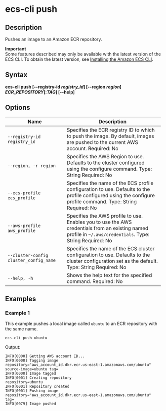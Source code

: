 # ecs\-cli push<a name="cmd-ecs-cli-push"></a>

## Description<a name="cmd-ecs-cli-push-description"></a>

Pushes an image to an Amazon ECR repository\.

**Important**  
Some features described may only be available with the latest version of the ECS CLI\. To obtain the latest version, see [Installing the Amazon ECS CLI](ECS_CLI_installation.md)\.

## Syntax<a name="cmd-ecs-cli-push-syntax"></a>

**ecs\-cli push \[\-\-registry\-id *registry\_id*\] \[\-\-region *region*\] *ECR\_REPOSITORY*\[:*TAG*\] \[\-\-help\]**

## Options<a name="cmd-ecs-cli-push-options"></a>


| Name | Description | 
| --- | --- | 
|  `--registry-id registry_id`  |  Specifies the ECR registry ID to which to push the image\. By default, images are pushed to the current AWS account\. Required: No  | 
|  `--region, -r region`  |  Specifies the AWS Region to use\. Defaults to the cluster configured using the configure command\. Type: String Required: No  | 
|  `--ecs-profile ecs_profile`  |  Specifies the name of the ECS profile configuration to use\. Defaults to the profile configured using the configure profile command\. Type: String Required: No  | 
|  `--aws-profile aws_profile`  |  Specifies the AWS profile to use\. Enables you to use the AWS credentials from an existing named profile in `~/.aws/credentials`\. Type: String Required: No  | 
|  `--cluster-config cluster_config_name`  |  Specifies the name of the ECS cluster configuration to use\. Defaults to the cluster configuration set as the default\. Type: String Required: No  | 
|  `--help, -h`  |  Shows the help text for the specified command\. Required: No  | 

## Examples<a name="cmd-ecs-cli-push-examples"></a>

### Example 1<a name="cmd-ecs-cli-push-example1"></a>

This example pushes a local image called `ubuntu` to an ECR repository with the same name\.

```
ecs-cli push ubuntu
```

Output:

```
INFO[0000] Getting AWS account ID...
INFO[0000] Tagging image                                 repository="aws_account_id.dkr.ecr.us-east-1.amazonaws.com/ubuntu" source-image=ubuntu tag=
INFO[0000] Image tagged
INFO[0001] Creating repository                           repository=ubuntu
INFO[0001] Repository created
INFO[0001] Pushing image                                 repository="aws_account_id.dkr.ecr.us-east-1.amazonaws.com/ubuntu" tag=
INFO[0079] Image pushed
```